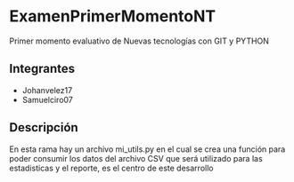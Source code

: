 # ExamenPrimerMomentoNT
Primer momento evaluativo de Nuevas tecnologías con GIT y PYTHON 

## Integrantes

- Johanvelez17
- Samuelciro07

## Descripción

En esta rama hay un archivo mi_utils.py en el cual se crea una función
para poder consumir los datos del archivo CSV que será utilizado
para las estadisticas y el reporte, es el centro de este desarrollo